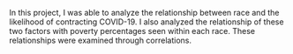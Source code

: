 In this project, I was able to analyze the relationship between race and the likelihood of contracting COVID-19. I also analyzed the relationship of these two factors with poverty percentages seen within each race. These relationships were examined through correlations.